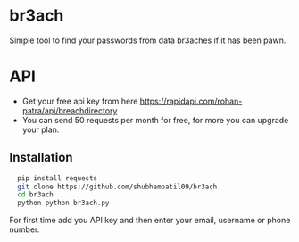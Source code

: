 
# br3ach

Simple tool to find your passwords from data br3aches if it has been pawn.

# API 

* Get your free api key from here https://rapidapi.com/rohan-patra/api/breachdirectory
* You can send 50 requests per month for free, for more you can upgrade your plan.
## Installation



```bash
  pip install requests
  git clone https://github.com/shubhampatil09/br3ach
  cd br3ach
  python python br3ach.py
```
For first time add you API key and then enter your email, username or phone number.
